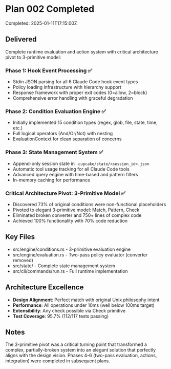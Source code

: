 # Plan 002 Completed

Completed: 2025-01-11T17:15:00Z

## Delivered

Complete runtime evaluation and action system with critical architecture pivot to 3-primitive model:

### Phase 1: Hook Event Processing ✅
- Stdin JSON parsing for all 6 Claude Code hook event types
- Policy loading infrastructure with hierarchy support
- Response framework with proper exit codes (0=allow, 2=block)
- Comprehensive error handling with graceful degradation

### Phase 2: Condition Evaluation Engine ✅
- Initially implemented 15 condition types (regex, glob, file, state, time, etc.)
- Full logical operators (And/Or/Not) with nesting
- EvaluationContext for clean separation of concerns

### Phase 3: State Management System ✅
- Append-only session state in `.cupcake/state/<session_id>.json`
- Automatic tool usage tracking for all Claude Code tools
- Advanced query engine with time-based and pattern filters
- In-memory caching for performance

### Critical Architecture Pivot: 3-Primitive Model ✅
- Discovered 73% of original conditions were non-functional placeholders
- Pivoted to elegant 3-primitive model: Match, Pattern, Check
- Eliminated broken converter and 750+ lines of complex code
- Achieved 100% functionality with 70% code reduction

## Key Files

- src/engine/conditions.rs - 3-primitive evaluation engine
- src/engine/evaluation.rs - Two-pass policy evaluator (converter removed)
- src/state/ - Complete state management system
- src/cli/commands/run.rs - Full runtime implementation

## Architecture Excellence

- **Design Alignment**: Perfect match with original Unix philosophy intent
- **Performance**: All operations under 10ms (well below 100ms target)
- **Extensibility**: Any check possible via Check primitive
- **Test Coverage**: 95.7% (112/117 tests passing)

## Notes

The 3-primitive pivot was a critical turning point that transformed a complex, partially-broken system into an elegant solution that perfectly aligns with the design vision. Phases 4-6 (two-pass evaluation, actions, integration) were completed in subsequent plans.